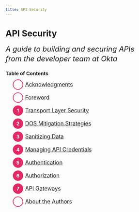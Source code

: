 ```yaml
---
title: API Security 
---
```


# API Security

<div class="tagline">A guide to building and securing APIs<br>from the developer team at Okta</div>

### Table of Contents

<div class="table-of-contents">
<ul>
        <li><a href="/books/api-security/acknowledgments/" class="part-0" data-num="1">Acknowledgments</a></li>
          <li><a href="/books/api-security/foreword/" class="part-0" data-num="2">Foreword</a></li>
          <li><a href="/books/api-security/tls/" class="part-1" data-num="1">Transport Layer Security</a></li>
          <li><a href="/books/api-security/dos/" class="part-1" data-num="2">DOS Mitigation Strategies</a></li>
          <li><a href="/books/api-security/sanitizing/" class="part-1" data-num="3">Sanitizing Data</a></li>
          <li><a href="/books/api-security/api-keys/" class="part-1" data-num="4">Managing API Credentials</a></li>
          <li><a href="/books/api-security/authn/" class="part-1" data-num="5">Authentication</a></li>
          <li><a href="/books/api-security/authz/" class="part-1" data-num="6">Authorization</a></li>
          <li><a href="/books/api-security/gateways/" class="part-1" data-num="7">API Gateways</a></li>
          <li><a href="/books/api-security/about-the-authors/" class="part-9" data-num="1">About the Authors</a></li>
    </ul>
</div>

<style>
.tagline {
  font-size: 18pt;
  line-height: 32px;
  font-style: italic;
}
.table-of-contents ul {
  list-style-type: none;
}
.table-of-contents ul li {
  margin-bottom: 10px;
  vertical-align: middle;
  width: 100%;
  display: inline-block;
  font-size: 18px;
  padding-bottom: 6px;
  line-height: 20px;
}
.table-of-contents ul li a::before {
  height: 20px;
  width: 20px;
  display: block;
  float: left;
  color: #fff;
  padding: 5px;
  margin-right: 5px;
  margin: -7px 7px 0 0;
  line-height: 21px;
  content: " ";
  border: 2px #e22866 solid;
  border-radius: 100%;
  font-size: 16px;
}
.table-of-contents ul li a.part-1::before {
  background: #e22866;
  font-weight: bold;
  text-align: center;
  content: attr(data-num);
}
</style>
